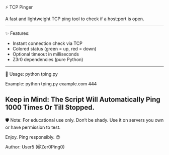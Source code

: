 ⚡ TCP Pinger

A fast and lightweight TCP ping tool to check if a host:port is open.

------------------------------
✨ Features:
- Instant connection check via TCP
- Colored status (green = up, red = down)
- Optional timeout in milliseconds
- Z3r0 dependencies (pure Python)

------------------------------
🚀 Usage:
python tping.py <host> <port>

Example:
python tping.py example.com 444

Keep in Mind: 
The Script Will Automatically Ping 1000 Times Or Till Stopped.
------------------------------
🛡️ Note:
For educational use only. Don’t be shady.
Use it on servers you own or have permission to test.

Enjoy. Ping responsibly. 😉


Author: User5 (@Zer0Ping0)
